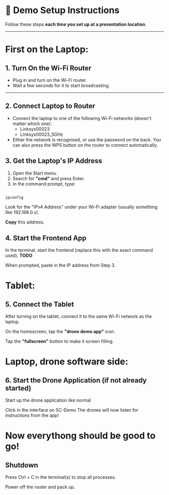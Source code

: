 # 📄 Demo Setup Instructions

Follow these steps **each time you set up at a presentation location**.

---

# First on the Laptop:

## 1. Turn On the Wi-Fi Router

- Plug in and turn on the Wi-Fi router.
- Wait a few seconds for it to start broadcasting.

---

## 2. Connect Laptop to Router

- Connect the laptop to one of the following Wi-Fi networks (doesn't matter which one):
  - Linksys00023
  - Linksys00023_5GHz
- Either the network is recognised, or use the password on the back. You can also press the WPS button on the router to connect automatically.

## 3. Get the Laptop's IP Address

1. Open the Start menu.
2. Search for **"cmd"** and press Enter.
3. In the command prompt, type:

```bash

ipconfig
```

Look for the "IPv4 Address" under your Wi-Fi adapter (usually something like 192.168.0.x).

**Copy** this address.

## 4. Start the Frontend App

In the terminal, start the frontend (replace this with the exact command used). **TODO**

When prompted, paste in the IP address from Step 3.

# Tablet:

## 5. Connect the Tablet

After turning on the tablet, connect it to the same Wi-Fi network as the laptop.

On the homescreen, tap the **"drone demo app"** icon.

Tap the **"fullscreen"** button to make it screen filling.

# Laptop, drone software side:

## 6. Start the Drone Application (if not already started)

Start up the drone application like normal

Click in the interface on SC-Demo
The drones will now listen for instructions from the app!

# **Now everythong should be good to go!**

## Shutdown

Press Ctrl + C in the terminal(s) to stop all processes.

Power off the router and pack up.
